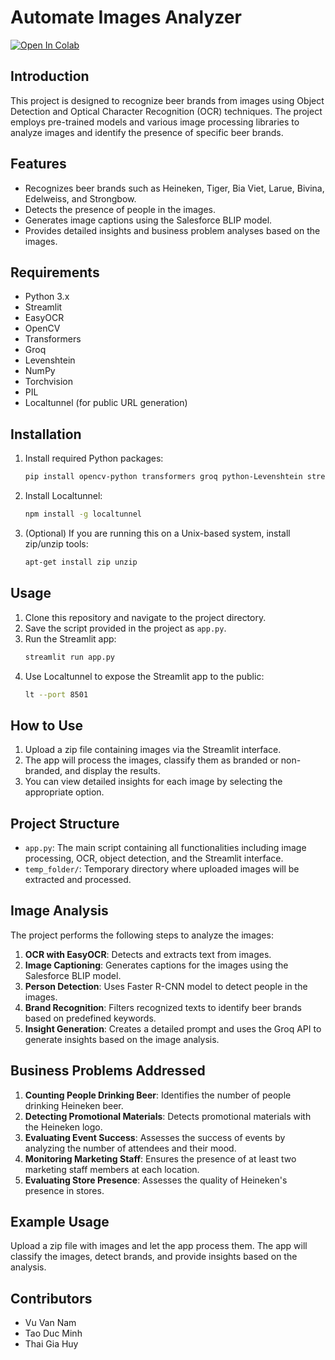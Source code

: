 # Automate Images Analyzer

<div>
    <a href="https://colab.research.google.com/drive/1_-MDGg3LWcWmeaQWYuzFBXlmTNrBUBWX?usp=sharing"><img src="https://colab.research.google.com/assets/colab-badge.svg" alt="Open In Colab"></a>
  </div>

## Introduction
This project is designed to recognize beer brands from images using Object Detection and Optical Character Recognition (OCR) techniques. The project employs pre-trained models and various image processing libraries to analyze images and identify the presence of specific beer brands.

## Features
- Recognizes beer brands such as Heineken, Tiger, Bia Viet, Larue, Bivina, Edelweiss, and Strongbow.
- Detects the presence of people in the images.
- Generates image captions using the Salesforce BLIP model.
- Provides detailed insights and business problem analyses based on the images.

## Requirements
- Python 3.x
- Streamlit
- EasyOCR
- OpenCV
- Transformers
- Groq
- Levenshtein
- NumPy
- Torchvision
- PIL
- Localtunnel (for public URL generation)

## Installation
1. Install required Python packages:
    ```sh
    pip install opencv-python transformers groq python-Levenshtein streamlit numpy easyocr
    ```
2. Install Localtunnel:
    ```sh
    npm install -g localtunnel
    ```

3. (Optional) If you are running this on a Unix-based system, install zip/unzip tools:
    ```sh
    apt-get install zip unzip
    ```

## Usage
1. Clone this repository and navigate to the project directory.
2. Save the script provided in the project as `app.py`.
3. Run the Streamlit app:
    ```sh
    streamlit run app.py
    ```
4. Use Localtunnel to expose the Streamlit app to the public:
    ```sh
    lt --port 8501
    ```

## How to Use
1. Upload a zip file containing images via the Streamlit interface.
2. The app will process the images, classify them as branded or non-branded, and display the results.
3. You can view detailed insights for each image by selecting the appropriate option.

## Project Structure
- `app.py`: The main script containing all functionalities including image processing, OCR, object detection, and the Streamlit interface.
- `temp_folder/`: Temporary directory where uploaded images will be extracted and processed.

## Image Analysis
The project performs the following steps to analyze the images:
1. **OCR with EasyOCR**: Detects and extracts text from images.
2. **Image Captioning**: Generates captions for the images using the Salesforce BLIP model.
3. **Person Detection**: Uses Faster R-CNN model to detect people in the images.
4. **Brand Recognition**: Filters recognized texts to identify beer brands based on predefined keywords.
5. **Insight Generation**: Creates a detailed prompt and uses the Groq API to generate insights based on the image analysis.

## Business Problems Addressed
1. **Counting People Drinking Beer**: Identifies the number of people drinking Heineken beer.
2. **Detecting Promotional Materials**: Detects promotional materials with the Heineken logo.
3. **Evaluating Event Success**: Assesses the success of events by analyzing the number of attendees and their mood.
4. **Monitoring Marketing Staff**: Ensures the presence of at least two marketing staff members at each location.
5. **Evaluating Store Presence**: Assesses the quality of Heineken's presence in stores.

## Example Usage
Upload a zip file with images and let the app process them. The app will classify the images, detect brands, and provide insights based on the analysis.

## Contributors
- Vu Van Nam
- Tao Duc Minh
- Thai Gia Huy
